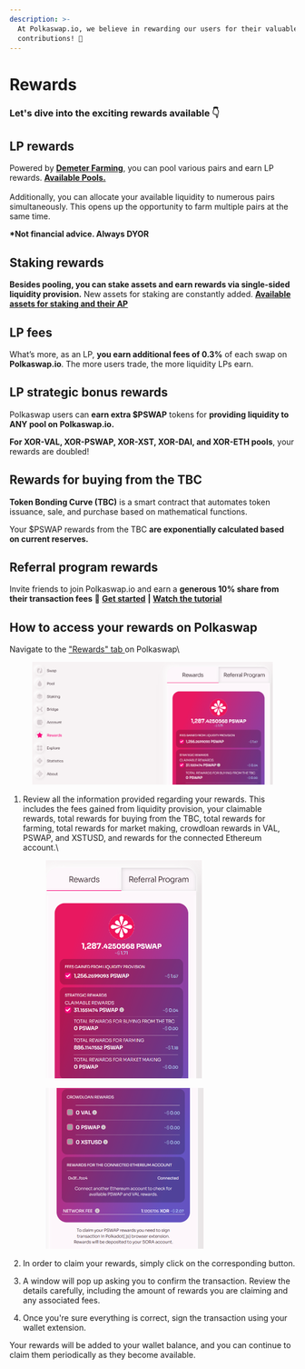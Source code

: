 ```yaml
---
description: >-
  At Polkaswap.io, we believe in rewarding our users for their valuable
  contributions! 🎉
---
```


# Rewards

### Let's dive into the exciting rewards available 👇

## LP rewards

Powered by [**Demeter Farming**](http://polkaswap.io/#/explore/demeter/farming), you can pool various pairs and earn LP rewards. [**Available Pools.**](https://polkaswap.io/#/explore/pools/)\
\
Additionally, you can allocate your available liquidity to numerous pairs simultaneously. This opens up the opportunity to farm multiple pairs at the same time.

**\*Not financial advice. Always DYOR**

## Staking rewards

**Besides pooling, you can stake assets and earn rewards via single-sided liquidity provision.** New assets for staking are constantly added. [**Available assets for staking and their AP**](https://polkaswap.io/#/explore/demeter/staking)

## LP fees

What’s more, as an LP, **you earn additional fees of 0.3%** of each swap on **Polkaswap.io**. The more users trade, the more liquidity LPs earn.

## LP strategic bonus rewards

Polkaswap users can **earn extra $PSWAP** tokens for **providing liquidity to ANY pool on Polkaswap.io.**

**For XOR-VAL, XOR-PSWAP, XOR-XST, XOR-DAI, and XOR-ETH pools**, your rewards are doubled!

## Rewards for buying from the TBC

**Token Bonding Curve (TBC)** is a smart contract that automates token issuance, sale, and purchase based on mathematical functions.

Your $PSWAP rewards from the TBC **are exponentially calculated based on current reserves.**

## Referral program rewards

Invite friends to join Polkaswap.io and earn a **generous 10% share from their transaction fees** 💌 [**Get started**](https://polkaswap.io/#/referral) **|** [**Watch the tutorial**](https://www.youtube.com/watch?v=bXGljxAQyGI\&ab\_channel=Polkaswap)



## How to access your rewards on Polkaswap

Navigate to the ["Rewards" tab ](https://polkaswap.io/#/rewards/)on Polkaswap\


<figure><img src="../../.gitbook/assets/image (42).png" alt="" width="563"><figcaption></figcaption></figure>

1.  Review all the information provided regarding your rewards. This includes the fees gained from liquidity provision, your claimable rewards, total rewards for buying from the TBC, total rewards for farming, total rewards for market making, crowdloan rewards in VAL, PSWAP, and XSTUSD, and rewards for the connected Ethereum account.\


    <figure><img src="../../.gitbook/assets/image (40).png" alt="" width="275"><figcaption></figcaption></figure>

    <figure><img src="../../.gitbook/assets/image (60).png" alt="" width="278"><figcaption></figcaption></figure>
2. In order to claim your rewards, simply click on the corresponding button.
3. A window will pop up asking you to confirm the transaction. Review the details carefully, including the amount of rewards you are claiming and any associated fees.
4.  Once you're sure everything is correct, sign the transaction using your wallet extension.



Your rewards will be added to your wallet balance, and you can continue to claim them periodically as they become available.
